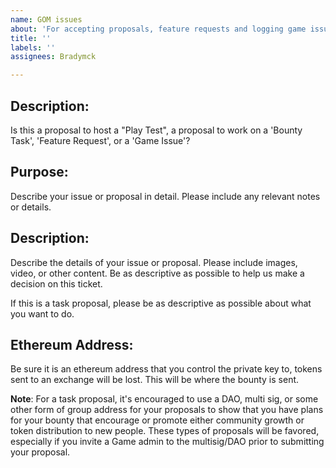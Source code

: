```yaml
---
name: GOM issues
about: 'For accepting proposals, feature requests and logging game issues. '
title: ''
labels: ''
assignees: Bradymck

---
```


## **Description**: 
Is this a proposal to host a "Play Test", a proposal to work on a 'Bounty Task', 'Feature Request', or a 'Game Issue'?  

## **Purpose**: 
Describe your issue or proposal in detail. Please include any relevant notes or details.  

## **Description**: 
Describe the details of your issue or proposal. Please include images, video, or other content. Be as descriptive as possible to help us make a decision on this ticket.  

If this is a task proposal, please be as descriptive as possible about what you want to do.

## **Ethereum Address**:
Be sure it is an ethereum address that you control the private key to, tokens sent to an exchange will be lost. This will be where the bounty is sent.

**Note**:  For a task proposal, it's encouraged to use a DAO, multi sig, or some other form of group address for your proposals to show that you have plans for your bounty that encourage or promote either community growth or token distribution to new people. These types of proposals will be favored, especially if you invite a Game admin to the multisig/DAO prior to submitting your proposal.
